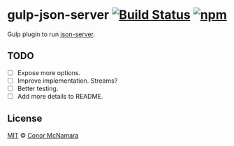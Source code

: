 # gulp-json-server [![Build Status](https://img.shields.io/travis/conortm/gulp-json-server.svg)](https://travis-ci.org/conortm/gulp-json-server) [![npm](https://img.shields.io/npm/v/gulp-json-server.svg)](https://www.npmjs.com/package/gulp-json-server)

Gulp plugin to run [json-server](https://github.com/typicode/json-server).

## TODO

- [ ] Expose more options.
- [ ] Improve implementation. Streams?
- [ ] Better testing.
- [ ] Add more details to README.

## License

[MIT](./LICENSE) © [Conor McNamara](https://github.com/conortm)
